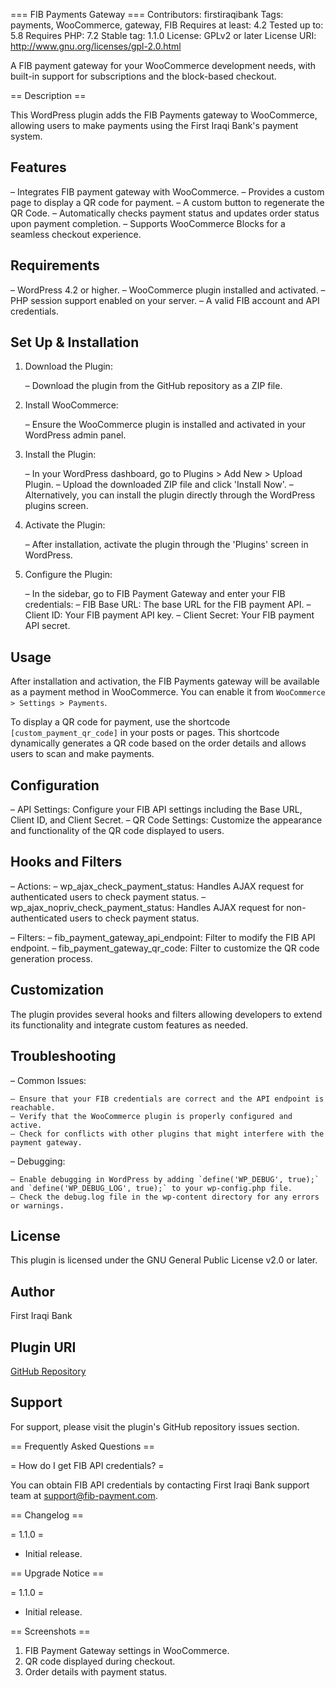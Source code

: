 === FIB Payments Gateway ===
Contributors: firstiraqibank
Tags: payments, WooCommerce, gateway, FIB
Requires at least: 4.2
Tested up to: 5.8
Requires PHP: 7.2
Stable tag: 1.1.0
License: GPLv2 or later
License URI: http://www.gnu.org/licenses/gpl-2.0.html

A FIB payment gateway for your WooCommerce development needs, with built-in support for subscriptions and the block-based checkout.

== Description ==

This WordPress plugin adds the FIB Payments gateway to WooCommerce, allowing users to make payments using the First Iraqi Bank's payment system.

## Features

– Integrates FIB payment gateway with WooCommerce.
– Provides a custom page to display a QR code for payment.
– A custom button to regenerate the QR Code.
– Automatically checks payment status and updates order status upon payment completion.
– Supports WooCommerce Blocks for a seamless checkout experience.

## Requirements

– WordPress 4.2 or higher.
– WooCommerce plugin installed and activated.
– PHP session support enabled on your server.
– A valid FIB account and API credentials.

## Set Up & Installation

1. Download the Plugin:

    – Download the plugin from the GitHub repository as a ZIP file.

2. Install WooCommerce:

    – Ensure the WooCommerce plugin is installed and activated in your WordPress admin panel.

3. Install the Plugin:

    – In your WordPress dashboard, go to Plugins > Add New > Upload Plugin.
    – Upload the downloaded ZIP file and click 'Install Now'.
    – Alternatively, you can install the plugin directly through the WordPress plugins screen.

4. Activate the Plugin:

    – After installation, activate the plugin through the 'Plugins' screen in WordPress.

5. Configure the Plugin:

    – In the sidebar, go to FIB Payment Gateway and enter your FIB credentials:
        – FIB Base URL: The base URL for the FIB payment API.
        – Client ID: Your FIB payment API key.
        – Client Secret: Your FIB payment API secret.

## Usage

After installation and activation, the FIB Payments gateway will be available as a payment method in WooCommerce. You can enable it from `WooCommerce > Settings > Payments`.

To display a QR code for payment, use the shortcode `[custom_payment_qr_code]` in your posts or pages. This shortcode dynamically generates a QR code based on the order details and allows users to scan and make payments.

## Configuration

– API Settings: Configure your FIB API settings including the Base URL, Client ID, and Client Secret.
– QR Code Settings: Customize the appearance and functionality of the QR code displayed to users.

## Hooks and Filters

– Actions:
    – wp_ajax_check_payment_status: Handles AJAX request for authenticated users to check payment status.
    – wp_ajax_nopriv_check_payment_status: Handles AJAX request for non-authenticated users to check payment status.

– Filters:
    – fib_payment_gateway_api_endpoint: Filter to modify the FIB API endpoint.
    – fib_payment_gateway_qr_code: Filter to customize the QR code generation process.

## Customization

The plugin provides several hooks and filters allowing developers to extend its functionality and integrate custom features as needed.

## Troubleshooting

– Common Issues:

    – Ensure that your FIB credentials are correct and the API endpoint is reachable.
    – Verify that the WooCommerce plugin is properly configured and active.
    – Check for conflicts with other plugins that might interfere with the payment gateway.

– Debugging:

    – Enable debugging in WordPress by adding `define('WP_DEBUG', true);` and `define('WP_DEBUG_LOG', true);` to your wp-config.php file.
    – Check the debug.log file in the wp-content directory for any errors or warnings.

## License

This plugin is licensed under the GNU General Public License v2.0 or later.

## Author

First Iraqi Bank

## Plugin URI

[GitHub Repository](https://github.com/First-Iraqi-Bank/fib-wordpress-payment-sdk)

## Support

For support, please visit the plugin's GitHub repository issues section.

== Frequently Asked Questions ==

= How do I get FIB API credentials? =

You can obtain FIB API credentials by contacting First Iraqi Bank support team at support@fib-payment.com.

== Changelog ==

= 1.1.0 =
* Initial release.

== Upgrade Notice ==

= 1.1.0 =
* Initial release.

== Screenshots ==

1. FIB Payment Gateway settings in WooCommerce.
2. QR code displayed during checkout.
3. Order details with payment status.

